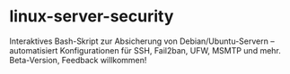 # linux-server-security
Interaktives Bash-Skript zur Absicherung von Debian/Ubuntu-Servern – automatisiert Konfigurationen für SSH, Fail2ban, UFW, MSMTP und mehr. Beta-Version, Feedback willkommen!
